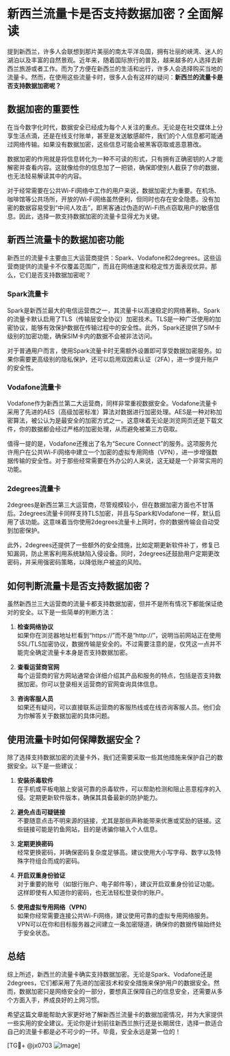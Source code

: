 # 新西兰流量卡是否支持数据加密？全面解读

提到新西兰，许多人会联想到那片美丽的南太平洋岛国，拥有壮丽的峡湾、迷人的湖泊以及丰富的自然景观。近年来，随着国际旅行的普及，越来越多的人选择去新西兰旅游或者工作。而为了方便在新西兰的生活和出行，许多人会选择购买当地的流量卡。然而，在使用这些流量卡时，很多人会有这样的疑问：**新西兰的流量卡是否支持数据加密呢？**

## 数据加密的重要性

在当今数字化时代，数据安全已经成为每个人关注的重点。无论是在社交媒体上分享生活点滴，还是在线支付账单，甚至是发送敏感邮件，我们的个人信息都可能通过网络传输。如果没有数据加密，这些信息可能会被黑客窃取或恶意篡改。

数据加密的作用就是将信息转化为一种不可读的形式，只有拥有正确密钥的人才能解密并查看内容。这就像给你的信息加了一把锁，确保即使别人截获了你的数据，也无法轻易解读其中的内容。

对于经常需要在公共Wi-Fi网络中工作的用户来说，数据加密尤为重要。在机场、咖啡馆等公共场所，开放的Wi-Fi网络虽然便利，但同时也存在安全隐患。没有加密的数据容易受到“中间人攻击”，即黑客通过伪造的Wi-Fi热点窃取用户的敏感信息。因此，选择一款支持数据加密的流量卡显得尤为关键。

## 新西兰流量卡的数据加密功能

新西兰的流量卡主要由三大运营商提供：Spark、Vodafone和2degrees。这些运营商提供的流量卡不仅覆盖范围广，而且在网络速度和稳定性方面表现优异。那么，它们是否支持数据加密呢？

### Spark流量卡

Spark是新西兰最大的电信运营商之一，其流量卡以高速稳定的网络著称。Spark的流量卡默认启用了TLS（传输层安全协议）加密技术。TLS是一种广泛使用的加密协议，能够有效保护数据在传输过程中的安全性。此外，Spark还提供了SIM卡级别的加密功能，确保SIM卡内的数据不会被非法访问。

对于普通用户而言，使用Spark流量卡时无需额外设置即可享受数据加密服务。如果你需要更高级别的隐私保护，还可以启用双因素认证（2FA），进一步提升账户的安全性。

### Vodafone流量卡

Vodafone作为新西兰第二大运营商，同样非常重视数据安全。Vodafone流量卡采用了先进的AES（高级加密标准）算法对数据进行加密处理。AES是一种对称加密算法，被公认为是最安全的加密方式之一。这意味着无论是浏览网页还是下载文件，你的数据都会经过严格的加密处理，从而避免被第三方窃取。

值得一提的是，Vodafone还推出了名为“Secure Connect”的服务。这项服务允许用户在公共Wi-Fi网络中建立一个加密的虚拟专用网络（VPN），进一步增强数据传输的安全性。对于那些经常需要在外办公的人来说，这无疑是一个非常实用的功能。

### 2degrees流量卡

2degrees是新西兰第三大运营商，尽管规模较小，但在数据加密方面也不甘落后。2degrees流量卡同样支持TLS加密，并且与Spark和Vodafone一样，默认启用了该功能。这意味着当你使用2degrees流量卡上网时，你的数据传输会自动受到加密保护。

此外，2degrees还提供了一些额外的安全措施，比如定期更新软件补丁，修复已知漏洞，防止黑客利用系统缺陷入侵设备。同时，2degrees还鼓励用户定期更改密码，并采用强密码策略，以降低账户被盗的风险。

## 如何判断流量卡是否支持数据加密？

虽然新西兰三大运营商的流量卡都支持数据加密，但并不是所有情况下都能保证绝对的安全。以下是一些简单的判断方法：

1. **检查网络协议**  
   如果你在浏览器地址栏看到“https://”而不是“http://”，说明当前网站正在使用SSL/TLS加密协议，数据传输是安全的。不过需要注意的是，仅凭这一点并不能完全确定流量卡本身是否支持数据加密。

2. **查看运营商官网**  
   每个运营商的官方网站通常会详细介绍其产品和服务的特点，包括是否支持数据加密。你可以登录相关运营商的官网查询具体信息。

3. **咨询客服人员**  
   如果还有疑问，可以直接联系运营商的客服热线或在线咨询客服人员。他们会为你解答关于数据加密的具体问题。

## 使用流量卡时如何保障数据安全？

除了选择支持数据加密的流量卡外，我们还需要采取一些其他措施来保护自己的数据安全。以下是一些建议：

1. **安装杀毒软件**  
   在手机或平板电脑上安装可靠的杀毒软件，可以帮助检测和阻止恶意程序的入侵。定期更新软件版本，确保其具备最新的防护能力。

2. **避免点击可疑链接**  
   不要随意点击不明来源的链接，尤其是那些声称能带来优惠或奖励的链接。这些链接可能是钓鱼网站，目的是诱骗你输入个人信息。

3. **定期更换密码**  
   经常更换密码，并确保密码复杂度足够高。建议使用大小写字母、数字以及特殊字符组合而成的密码。

4. **开启双重身份验证**  
   对于重要的账号（如银行账户、电子邮件等），建议开启双重身份验证功能。这样即使有人知道你的密码，也无法轻松登录你的账户。

5. **使用虚拟专用网络（VPN）**  
   如果你经常需要连接公共Wi-Fi网络，建议使用可靠的虚拟专用网络服务。VPN可以在你和目标服务器之间建立一条加密隧道，确保你的数据传输始终处于安全状态。

## 总结

综上所述，新西兰的流量卡确实支持数据加密。无论是Spark、Vodafone还是2degrees，它们都采用了先进的加密技术和安全措施来保护用户的数据安全。然而，数据加密只是网络安全的一部分，要想真正保障自己的信息安全，还需要从多个方面入手，养成良好的上网习惯。

希望这篇文章能帮助大家更好地了解新西兰流量卡的数据加密情况，并为大家提供一些实用的安全建议。无论你是计划前往新西兰旅行还是长期居住，选择一款适合自己的流量卡都是必不可少的一环。毕竟，安全永远是第一位的！

[TG💪+ @jx0703 ![Image](https://github.com/user-attachments/assets/dbca1d08-cadb-493c-b0ec-ad6f7a83f270)]